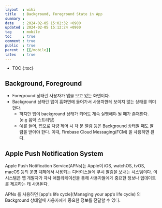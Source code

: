 ```yaml
---
layout  : wiki
title   : Background, Foreground State in App
summary : 
date    : 2024-02-05 15:02:32 +0900
updated : 2024-02-05 15:12:24 +0900
tag     : mobile
toc     : true
comment : true
public  : true
parent  : [[/mobile]]
latex   : true
---
```

* TOC
{:toc}

## Background, Foreground

- Foreground 상태란 사용자가 앱을 보고 있는 화면이다.
- Background 상태란 앱이 홈화면에 들어가서 사용자한테 보이지 않는 상태를 의미한다.
  - 하지만 앱이 background 상태가 되어도 계속 실행해야 될 때가 존재한다. (e.g 음악 스트리밍)
  - 예를 들어, 앱으로 차량 제어 시 차 문 열림 등은 Background 상태일 때도 알람을 받아야 한다. 이때, Firebase Cloud Messaging(FCM) 을 사용하면 된다.

## Apple Push Notification System

Apple Push Notification Service(APNs)는 Apple이 iOS, watchOS, tvOS, macOS 등의 운영 체제에서 사용되는 디바이스들에 푸시 알림을 보내는 시스템이다. 이 시스템은 앱 개발자가 자사 애플리케이션을 통해 사용자들에게 중요한 정보나 업데이트를 제공하는 데 사용된다.

APNs 를 사용하면 [app's life cycle](Managing your app’s life cycle) 의 Background 상태일때 사용자에게 중요한 정보를 전달할 수 있다.




